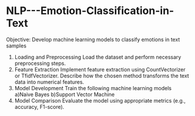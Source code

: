 # NLP---Emotion-Classification-in-Text
Objective: 
Develop machine learning models to classify emotions in text samples
1. Loading and Preprocessing 
Load the dataset and perform necessary preprocessing steps. 
2. Feature Extraction 
Implement feature extraction using CountVectorizer or TfidfVectorizer. Describe how the chosen method transforms the text data into numerical features.
3. Model Development 
Train the following machine learning models
a)Naive Bayes
b)Support Vector Machine 
5. Model Comparison 
Evaluate the model using appropriate metrics (e.g., accuracy, F1-score).
